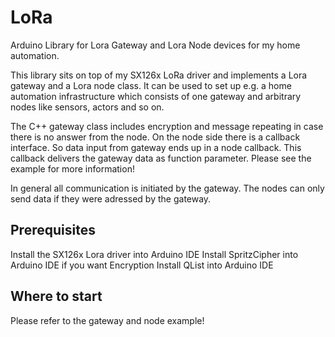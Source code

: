 # LoRa
Arduino Library for Lora Gateway and Lora Node devices for my home automation.

This library sits on top of my SX126x LoRa driver and implements a Lora gateway and a Lora node class. 
It can be used to set up e.g. a home automation infrastructure which consists of one gateway and arbitrary 
nodes like sensors, actors and so on.

The C++ gateway class includes encryption and message repeating in case there is no answer from the node.
On the node side there is a callback interface. So data input from gateway ends up in a node callback.
This callback delivers the gateway data as function parameter. Please see the example for more information!

In general all communication is initiated by the gateway. The nodes can only send data if they
were adressed by the gateway. 

## Prerequisites
Install the SX126x Lora driver into Arduino IDE
Install SpritzCipher into Arduino IDE if you want Encryption
Install QList into Arduino IDE

## Where to start
Please refer to the gateway and node example!
